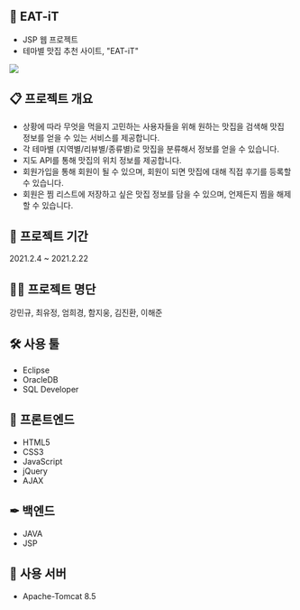 ## 🍕 EAT-iT
* JSP 웹 프로젝트
* 테마별 맛집 추천 사이트, "EAT-iT"
<img src="/Docs/eatit.gif">


## 📋 프로젝트 개요
* 상황에 따라 무엇을 먹을지 고민하는 사용자들을 위해 원하는 맛집을 검색해 맛집 정보를 얻을 수 있는 서비스를 제공합니다.
* 각 테마별 (지역별/리뷰별/종류별)로 맛집을 분류해서 정보를 얻을 수 있습니다.
* 지도 API를 통해 맛집의 위치 정보를 제공합니다.
* 회원가입을 통해 회원이 될 수 있으며, 회원이 되면 맛집에 대해 직접 후기를 등록할 수 있습니다.
* 회원은 찜 리스트에 저장하고 싶은 맛집 정보를 담을 수 있으며, 언제든지 찜을 해제할 수 있습니다.


## 📅 프로젝트 기간
2021.2.4 ~ 2021.2.22


## 👫👬 프로젝트 명단
강민규, 최유정, 엄희경, 함지웅, 김진환, 이해준


## 🛠 사용 툴
* Eclipse
* OracleDB
* SQL Developer


## 🎈 프론트엔드
* HTML5
* CSS3
* JavaScript
* jQuery
* AJAX


## ✒ 백엔드
* JAVA
* JSP


## 📌 사용 서버
* Apache-Tomcat 8.5
